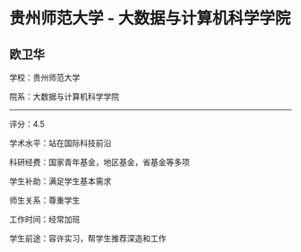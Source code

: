# 贵州师范大学 - 大数据与计算机科学学院

## 欧卫华

学校：贵州师范大学

院系：大数据与计算机科学学院

* * *

评分：4.5

学术水平：站在国际科技前沿

科研经费：国家青年基金，地区基金，省基金等多项

学生补助：满足学生基本需求

师生关系：尊重学生

工作时间：经常加班

学生前途：容许实习，帮学生推荐深造和工作